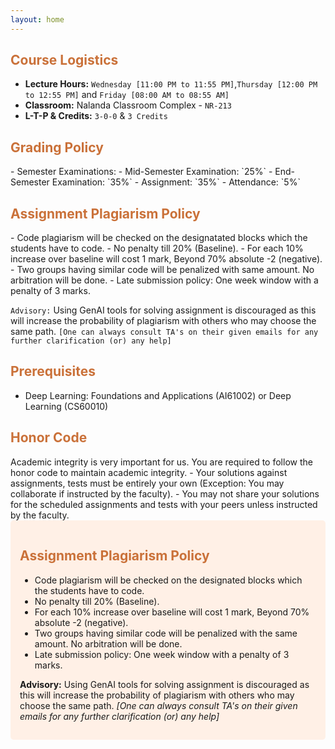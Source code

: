 ```yaml
---
layout: home
---
```

<h2 style="color: #ca7139;"><b>Course Logistics</b></h2>

- **Lecture Hours:** `Wednesday [11:00 PM to 11:55 PM]`,`Thursday [12:00 PM to 12:55 PM]` and `Friday [08:00 AM to 08:55 AM]`
- **Classroom:** Nalanda Classroom Complex - `NR-213`
- **L-T-P & Credits:** `3-0-0` & `3 Credits`


<h2 style="color: #ca7139;"><b>Grading Policy</b></h2>
- Semester Examinations:
    - Mid-Semester Examination: `25%`
    - End-Semester Examination: `35%`
- Assignment: `35%`
- Attendance: `5%`

<h2 style="color: #ca7139;"><b>Assignment Plagiarism Policy</b></h2>
- Code plagiarism will be checked on the designatated blocks which the students have to code.
- No penalty till 20% (Baseline).
- For each 10% increase over baseline will cost 1 mark, Beyond 70% absolute -2 (negative).
- Two groups having similar code will be penalized with same amount. No arbitration will be done.
- Late submission policy: One week window with a penalty of 3 marks.

`Advisory:` Using GenAI tools for solving assignment is discouraged as this will increase the probability of plagiarism with others who may choose the same path. `[One can always consult TA's on their given emails for any further clarification (or) any help]`

<h2 style="color: #ca7139;"><b>Prerequisites</b></h2>

- Deep Learning: Foundations and Applications (AI61002) or Deep Learning (CS60010)

<h2 style="color: #ca7139;"><b>Honor Code</b></h2>
Academic integrity is very important for us. You are required to follow the honor code to maintain academic integrity.
- Your solutions against assignments, tests must be entirely your own (Exception: You may collaborate if instructed by the faculty).
- You may not share your solutions for the scheduled assignments and tests with your peers unless instructed by the faculty.

<div style="background-color: #fff0e6; padding: 15px; border-radius: 5px;">
<h2 style="color: #ca7139;"><b>Assignment Plagiarism Policy</b></h2>
<ul>
    <li>Code plagiarism will be checked on the designated blocks which the students have to code.</li>
    <li>No penalty till 20% (Baseline).</li>
    <li>For each 10% increase over baseline will cost 1 mark, Beyond 70% absolute -2 (negative).</li>
    <li>Two groups having similar code will be penalized with the same amount. No arbitration will be done.</li>
    <li>Late submission policy: One week window with a penalty of 3 marks.</li>
</ul>
<p><strong>Advisory:</strong> Using GenAI tools for solving assignment is discouraged as this will increase the probability of plagiarism with others who may choose the same path. <em>[One can always consult TA's on their given emails for any further clarification (or) any help]</em></p>
</div>